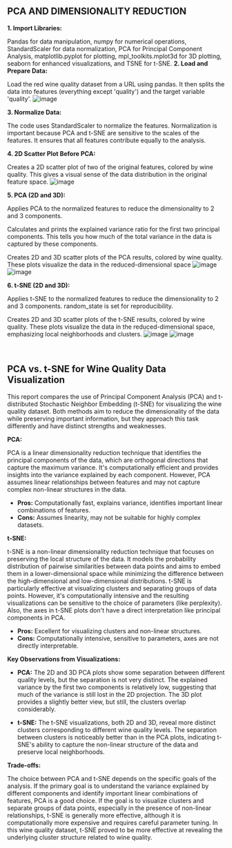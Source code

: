 ## PCA AND DIMENSIONALITY REDUCTION
**1.	Import Libraries:** 

Pandas for data manipulation, numpy for numerical operations, StandardScaler for data normalization, PCA for Principal Component Analysis, matplotlib.pyplot for plotting, mpl_toolkits.mplot3d for 3D plotting, seaborn for enhanced visualizations, and TSNE for t-SNE.
**2.	Load and Prepare Data:**

Load the red wine quality dataset from a URL using pandas. It then splits the data into features (everything except 'quality') and the target variable 'quality'.
![image](https://github.com/user-attachments/assets/d3a62405-b9c1-4899-89bf-6dfd58df1dca)

 
**3.	Normalize Data:** 

The code uses StandardScaler to normalize the features. Normalization is important because PCA and t-SNE are sensitive to the scales of the features. It ensures that all features contribute equally to the analysis.

**4.	2D Scatter Plot Before PCA:** 

Creates a 2D scatter plot of two of the original features, colored by wine quality. This gives a visual sense of the data distribution in the original feature space.
![image](https://github.com/user-attachments/assets/df46ec2d-d0b3-489c-adaf-311c42497e26)

 
**5.	PCA (2D and 3D):**

Applies PCA to the normalized features to reduce the dimensionality to 2 and 3 components.

Calculates and prints the explained variance ratio for the first two principal components. This tells you how much of the total variance in the data is captured by these components.

Creates 2D and 3D scatter plots of the PCA results, colored by wine quality. These plots visualize the data in the reduced-dimensional space
![image](https://github.com/user-attachments/assets/7a39baf0-3382-4383-a8ee-027a62972021)
![image](https://github.com/user-attachments/assets/bf93fe59-a08c-40e5-961f-36b0a8de6180)

 

**6.	t-SNE (2D and 3D):**

Applies t-SNE to the normalized features to reduce the dimensionality to 2 and 3 components. random_state is set for reproducibility.

Creates 2D and 3D scatter plots of the t-SNE results, colored by wine quality. These plots visualize the data in the reduced-dimensional space, emphasizing local neighborhoods and clusters.
![image](https://github.com/user-attachments/assets/6867946e-5af7-46d7-9201-8e8da6ba01f3)
![image](https://github.com/user-attachments/assets/4e0a782d-63bd-4dd6-9c3b-716417e506ec)
 
 
 

## PCA vs. t-SNE for Wine Quality Data Visualization

This report compares the use of Principal Component Analysis (PCA) and t-distributed Stochastic Neighbor Embedding (t-SNE) for visualizing the wine quality dataset.  Both methods aim to reduce the dimensionality of the data while preserving important information, but they approach this task differently and have distinct strengths and weaknesses.

**PCA:**

PCA is a linear dimensionality reduction technique that identifies the principal components of the data, which are orthogonal directions that capture the maximum variance.  It's computationally efficient and provides insights into the variance explained by each component.  However, PCA assumes linear relationships between features and may not capture complex non-linear structures in the data.

* **Pros:** Computationally fast, explains variance, identifies important linear combinations of features.
* **Cons:** Assumes linearity, may not be suitable for highly complex datasets.

**t-SNE:**

t-SNE is a non-linear dimensionality reduction technique that focuses on preserving the local structure of the data.  It models the probability distribution of pairwise similarities between data points and aims to embed them in a lower-dimensional space while minimizing the difference between the high-dimensional and low-dimensional distributions.  t-SNE is particularly effective at visualizing clusters and separating groups of data points. However, it's computationally intensive and the resulting visualizations can be sensitive to the choice of parameters (like perplexity).  Also, the axes in t-SNE plots don't have a direct interpretation like principal components in PCA.

* **Pros:** Excellent for visualizing clusters and non-linear structures.
* **Cons:** Computationally intensive, sensitive to parameters, axes are not directly interpretable.

**Key Observations from Visualizations:**

* **PCA:** The 2D and 3D PCA plots show some separation between different quality levels, but the separation is not very distinct.  The explained variance by the first two components is relatively low, suggesting that much of the variance is still lost in the 2D projection.  The 3D plot provides a slightly better view, but still, the clusters overlap considerably.

* **t-SNE:** The t-SNE visualizations, both 2D and 3D, reveal more distinct clusters corresponding to different wine quality levels.  The separation between clusters is noticeably better than in the PCA plots, indicating t-SNE's ability to capture the non-linear structure of the data and preserve local neighborhoods.

**Trade-offs:**

The choice between PCA and t-SNE depends on the specific goals of the analysis.  If the primary goal is to understand the variance explained by different components and identify important linear combinations of features, PCA is a good choice.  If the goal is to visualize clusters and separate groups of data points, especially in the presence of non-linear relationships, t-SNE is generally more effective, although it is computationally more expensive and requires careful parameter tuning.  In this wine quality dataset, t-SNE proved to be more effective at revealing the underlying cluster structure related to wine quality.
